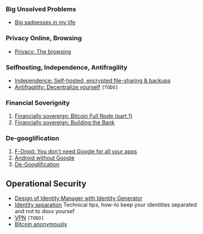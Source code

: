 ### Big Unsolved Problems
- [Big sadnesses in my life](articles/big-sadnesses-in-my-life/big-sadnesses-in-my-life.md)

### Privacy Online, Browsing
- [Privacy: The browsing](articles/privacy-the-browsing/privacy-the-browsing.md)

### Selfhosting, Independence, Antifragility
- [Independence: Self-hosted, encrypted file-sharing & backups](articles/independence-self-hosted-encrypted-file-sharing-backups/independence-self-hosted-encrypted-file-sharing-backups.md)
- [Antifragility: Decentralize yourself](articles/antifragility-decentralize-yourself/antifragility-decentralize-yourself.md) `[TODO]`

### Financial Soverignity
1. [Financially sovereign: Bitcoin Full Node (part 1)](articles/financiall-sovereign-bitcoin-full-node-part-1/financiall-sovereign-bitcoin-full-node-part-1.md)
2. [Financially sovereign: Building the Bank](articles/financially-soveregin-building-the-bank/financially-soveregin-building-the-bank.md)

### De-googlification
1. [F-Droid: You don't need Google for all your apps](articles/f-droid-you-dont-need-google-for-all-your-apps/f-droid-you-dont-need-google-for-all-your-apps.md)
2. [Android without Google](articles/android-without-google/android-without-google.md)
3. [De-Googlification](articles/de-googlification/de-googlification.md)

## Operational Security
- [Design of Identity Manager with Identity Generator](articles/design-of-Identity-manager-with-identity-generator/design-of-Identity-manager-with-identity-generator.mddesign-of-Identity-manager-with-identity-generator.md)
- [Identity separation](articles/identity-separation/identity-separation.md) Technical tips, how-to keep your identities separated and not to doxx yoursef
- [VPN](articles/VPN/VPN.md) `[TODO]`
- [Bitcoin anonymously](articles/bitcoin-anonymously/bitcoin-anonymously.md)

